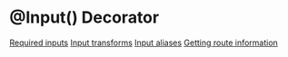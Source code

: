 # @Input() Decorator

[Required inputs](https://angular.dev/guide/components/inputs#required-inputs)
[Input transforms](https://angular.dev/guide/components/inputs#input-transforms)
[Input aliases](https://angular.dev/guide/components/inputs#input-aliases)
[Getting route information](https://angular.dev/guide/routing/common-router-tasks#getting-route-information)
